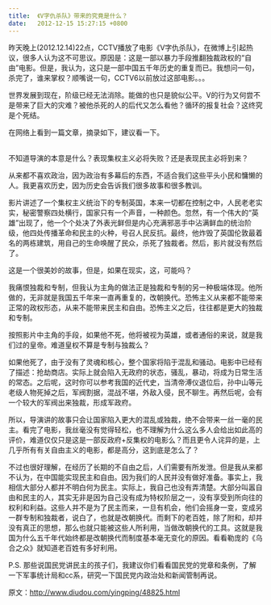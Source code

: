 ```yaml
---
title:  《V字仇杀队》带来的究竟是什么？
date:   2012-12-15 15:27:15 +0800
---
```


昨天晚上(2012.12.14)22点，CCTV播放了电影《V字仇杀队》，在微博上引起热议，很多人认为这不可思议。原因是：这是一部以暴力手段推翻独裁政权的“自由”电影。但是，我认为，这只是一部中国五千年历史的重复而已。我想问一句，杀完了，谁来掌权？顺嘴说一句，CCTV6以前放过这部电影。。。

世界发展到现在，阶级已经无法消除。能做的也只是貌似公平。V的行为又何尝不是带来了巨大的灾难？被他杀死的人的后代又怎么看他？循环的报复社会？这终究是个死结。

在网络上看到一篇文章，摘录如下，建议看一下。<br />&nbsp;

不知道导演的本意是什么？表现集权主义必将失败？还是表现民主必将到来？

从来都不喜欢政治，因为政治有多幕后的东西，不适合我们这些平头小民和慵懒的人。我更喜欢历史，因为历史会告诉我们很多故事和很多教训。

影片讲述了一个集权主义统治下的专制英国，本来一切都在控制之中，人民老老实实，秘密警察四处横行，国家只有一个声音，一种颜色。忽然，有一个伟大的“英雄”出现了，他一个个处决了外表光鲜但是内心充满邪恶手中沾满鲜血的统治阶级，他四处传播革命和民主的火种，号召人民反抗。最终，他炸毁了英国伦敦最着名的两栋建筑，用自己的生命唤醒了民众，杀死了独裁者。然后，影片就没有然后了。

这是一个很美妙的故事，但是，如果在现实，这，可能吗？

我痛恨独裁和专制，但我认为主角的做法正是独裁和专制的另一种极端体现。他所做的，无非就是我国五千年来一直再重复的，改朝换代。恐怖主义从来都不能带来正常的政权形态，从来不能带来民主和自由。恐怖主义之后，往往都是更大的独裁和专制。

按照影片中主角的手段，如果他不死，他将被视为英雄，或者通俗的来说，就是我们过的皇帝。难道皇权不算是专制与独裁么？

如果他死了，由于没有了灵魂和核心，整个国家将陷于混乱和骚动。电影中已经有了描述：抢劫商店。实际上就会陷入无政府的状态，骚乱，暴动，将成为日常生活的常态。之后呢，这时你可以参考我国的近代史，当清帝溥仪退位后，孙中山等元老级人物死掉之后，军阀割据，混战不堪，外敌入侵，民不聊生。再然后呢，会有一个较大的军阀出来独裁，形成军政府。

所以，导演讲的故事只会让国家陷入更大的混乱或独裁，绝不会带来一丝一毫的民主。看完了电影，我丝毫没有觉得轻松，也不理解为什么这么多人会给出如此高的评价，难道仅仅只是这是一部反政府+反集权的电影么？而且更令人诧异的是，上几乎所有有关自由主义的电影，都是高分，这到底是怎么了？

不过也很好理解，在经历了长期的不自由之后，人们需要有所发泄。但是我从来都不认为，在中国能实现民主和自由。因为我们的人民并没有做好准备。事实上，我相信大部分人都并不明白何为民主。实际上，我自己也没有弄清楚。大部分叫嚣自由和民主的人，其实无非是因为自己没有成为特权阶层之一，没有享受到所向往的权利和利益。这些人并不是为了民主而来，一旦有机会，他们会摇身一变，变成另一群专制和独裁者，说白了，也就是改朝换代。而剩下的老百姓，除了附和，却并没有真正的思想，那么也就只能被这些人所利用，当做改朝换代的工具。这就是我国为什么五千年代始终都是改朝换代而制度基本毫无变化的原因。看看勒庞的《乌合之众》就知道老百姓有多好利用。

P.S. 那些说国民党讲民主的孩子们，我建议你们看看国民党的党章和条例，了解一下军事统计局和cc系，研究一下国民党内政治处和新闻管制再说。

原文：<a class="md_compiled" href="http://www.diudou.com/yingping/48825.html">http://www.diudou.com/yingping/48825.html</a>

<!--54-->


